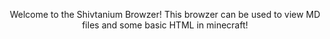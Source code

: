 <p align="center">
  Welcome to the Shivtanium Browzer!
  This browzer can be used to view MD files and some basic HTML in minecraft!
</p>
